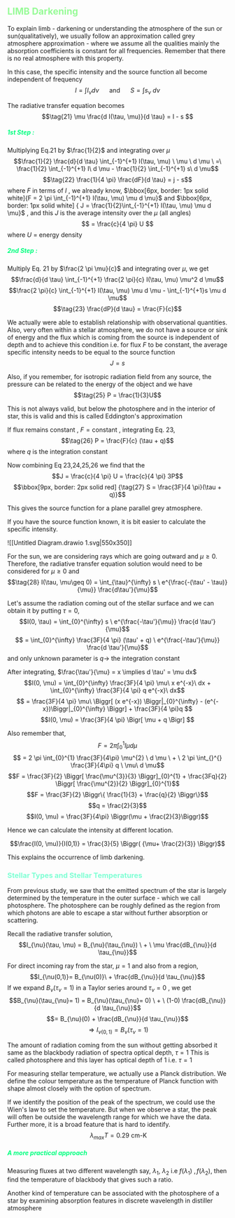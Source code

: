 
## <span  style = "color:PaleGreen">LIMB Darkening</span>

To explain limb - darkening or understanding the atmosphere of the sun or sun(qualitatively), we usually  follow an approximation called grey atmosphere approximation - where we assume all the qualities mainly the absorption coefficients is constant for all frequencies. 
Remember that there is no real atmosphere with this property. 

In this case, the specific intensity and the source function all become independent of frequency 
$$I = \int I_{\nu}d \nu \ \ \ \ \ \ \text{and} \ \ \ \ \ \ S = \int s_{\nu}\ d \nu$$

The radiative transfer equation becomes 
$$\tag{21} \mu \frac{d I(\tau, \mu)}{d \tau} = I - s $$


##### <span  style = "color:SpringGreen">1st Step : </span>
Multiplying Eq.21 by $\frac{1}{2}$ and integrating over $\mu$
$$\frac{1}{2} \frac{d}{d \tau} \int_{-1}^{+1} I(\tau, \mu) \ \mu \ d \mu \ =\  \frac{1}{2} \int_{-1}^{+1} I\  d \mu  - \frac{1}{2} \int_{-1}^{+1} s\  d \mu$$
$$\tag{22} \frac{1}{4 \pi} \frac{dF}{d \tau} = j - s$$
where $F$ in terms of $I$ , we already know, $\bbox[6px, border: 1px solid white]{F = 2 \pi \int_{-1}^{+1} I(\tau, \mu) \mu d \mu}$ and $\bbox[6px, border: 1px solid white] { J = \frac{1}{2}\int_{-1}^{+1} I(\tau, \mu) \mu d \mu}$ , and this $J$ is the average intensity over the $\mu$ (all angles)
$$ = \frac{c}{4 \pi} U $$ 
where $U$ = energy density


##### <span  style = "color:SpringGreen">2nd Step : </span>
Multiply Eq. 21 by $\frac{2 \pi \mu}{c}$ and integrating over $\mu$, we get 
$$\frac{d}{d \tau} \int_{-1}^{+1} \frac{2 \pi}{c} I(\tau, \mu) \mu^2 d \mu$$
$$\frac{2 \pi}{c} \int_{-1}^{+1} I(\tau, \mu) \mu d \mu - \int_{-1}^{+1}s \mu d \mu$$
$$\tag{23} \frac{dP}{d \tau} = \frac{F}{c}$$

We actually were able to establish relationship with observational quantities.
Also, very often within a stellar atmosphere, we do not have a source or sink of energy and the flux which is coming from the source is independent of depth and to achieve this condition i.e.  for flux $F$ to be constant, the average specific intensity needs to be equal to the source function 
$$\tag{Radiative equation} J = s $$

Also, if you remember, for  isotropic radiation field from any source, the pressure can be related to the energy of the object and we have
$$\tag{25} P = \frac{1}{3}U$$

This is not always valid, but below the photosphere and in the interior of star, this is valid and this is called Eddington's approximation

If flux remains constant , $F = \text{constant}$ , integrating Eq. 23, 
$$\tag{26} P = \frac{F}{c} (\tau + q)$$
where $q$ is the integration constant

Now combining Eq 23,24,25,26 we find that the 
$$J = \frac{c}{4 \pi} U = \frac{c}{4 \pi} 3P$$
$$\bbox[9px, border: 2px solid red]  {\tag{27} S = \frac{3F}{4 \pi}(\tau + q)}$$

This gives the source function for a plane parallel grey atmosphere.

If you have the source function known, it is bit easier to calculate the specific intensity.

![[Untitled Diagram.drawio 1.svg|550x350]]

For the sun, we are considering rays which are going outward and $\mu \geq 0$.
Therefore, the radiative transfer equation solution would need to be considered for $\mu \geq 0$ and 
$$\tag{28} I(\tau, \mu\geq 0) = \int_{\tau}^{\infty} s  \ e^{\frac{-(\tau' - \tau)}{\mu}} \frac{d\tau'}{\mu}$$

Let's assume the radiation coming out of the stellar surface and we can obtain it by putting $\tau= 0$, 
$$I(0, \tau) = \int_{0}^{\infty} s \ e^{\frac{-\tau'}{\mu}} \frac{d \tau'}{\mu}$$
$$ = \int_{0}^{\infty} \frac{3F}{4 \pi} (\tau' + q) \ e^{\frac{-\tau'}{\mu}} \frac{d \tau'}{\mu}$$
and only unknown parameter is $q \longrightarrow$ the integration constant

After integrating, $\frac{\tau'}{\mu} = x \implies d \tau' = \mu dx$
$$I(0, \mu) = \int_{0}^{\infty} \frac{3F}{4 \pi} \mu\  x e^{-x}\  dx + \int_{0}^{\infty} \frac{3F}{4 \pi} q e^{-x}\  dx$$
$$ =  \frac{3F}{4 \pi} \mu\ \Biggr[ (x e^{-x}) \Biggr|_{0}^{\infty}  -  (e^{-x})\Biggr|_{0}^{\infty} \Biggr] + \frac{3F}{4 \pi}q $$
$$I(0, \mu) = \frac{3F}{4 \pi} \Bigr[ \mu + q \Bigr] $$

Also remember that, $$F = 2 \pi \int_{0}^{1} I \mu d \mu $$
$$ = 2 \pi \int_{0}^{1} \frac{3F}{4\pi} \mu^{2} \ d \mu \ + \ 2 \pi \int_{}^{} \frac{3F}{4\pi} q \ \mu\ d \mu$$
$$F = \frac{3F}{2} \Biggr[ \frac{\mu^{3}}{3} \Biggr]_{0}^{1} + \frac{3Fq}{2} \Biggr[ \frac{\mu^{2}}{2} \Biggr]_{0}^{1}$$
$$F = \frac{3F}{2} \Biggr\{ \frac{1}{3} + \frac{q}{2} \Biggr\}$$
$$q = \frac{2}{3}$$
$$I(0, \mu) = \frac{3F}{4\pi} \Biggr(\mu + \frac{2}{3}\Biggr)$$

Hence we can calculate the intensity at different location.

$$\frac{I(0, \mu)}{I(0,1)} = \frac{3}{5} \Biggr( {\mu+ \frac{2}{3}} \Biggr)$$

This explains the occurrence  of limb darkening. 


### <span  style = "color:AquaMarine">Stellar Types and Stellar Temperatures</span>
From previous study, we saw that the emitted spectrum of the star is largely determined by the temperature in the outer surface - which we call photosphere. The photosphere can be roughly defined as the region from which photons are able to escape a star without further absorption or scattering. 

Recall the radiative transfer solution, 
$$I_{\nu}(\tau, \mu) = B_{\nu}(\tau_{\nu}) \ + \ \mu \frac{dB_{\nu}}{d \tau_{\nu}}$$

For direct incoming ray from the star, $\mu= 1$ and also from a region, 
$$I_{\nu(0,1)}= B_{\nu(0)}\ + \frac{dB_{\nu}}{d \tau_{\nu}}$$
If we expand $B_{\nu}(\tau_{\nu}= 1)$ in  a Taylor series around $\tau_{\nu} = 0$ , we get
$$B_{\nu}(\tau_{\nu}= 1) = B_{\nu}(\tau_{\nu}= 0) \ + \ (1-0) \frac{dB_{\nu}}{d \tau_{\nu}}$$
$$= B_{\nu}(0) + \frac{dB_{\nu}}{d \tau_{\nu}}$$
$$\Longrightarrow I_{\nu(0,1)}= B_{\nu}(\tau_{\nu}=1 )$$

The amount of radiation coming from the sun without getting absorbed it same as the blackbody radiation of spectra optical depth,  $\tau = 1$ 
This is called photosphere and this layer has optical depth of 1 i.e. $\tau = 1$ 

For measuring stellar temperature, we actually use a Planck distribution. We define the colour temperature as the temperature of Planck function with shape almost closely with the option of spectrum. 

If we identify the position of the peak of the spectrum, we could use the Wien's law to set the temperature. But when we observe a star, the peak will often be outside the wavelength range for which we have the data. Further more, it is a broad feature that is hard to identify.
$$\tag{Wien's law} \ \lambda_{max} T = 0.29 \text{ cm-K}$$

##### <span  style = "color:SpringGreen">A more practical approach</span>
Measuring fluxes at two different wavelength say, $\lambda_1, \  \lambda_2$ i.e $f(\lambda_{1})\ ,  f(\lambda_2)$, then find the temperature of blackbody that gives such a ratio. 

Another kind of temperature can be associated with the photosphere of a star by examining absorption features in discrete wavelength in distiller atmosphere 